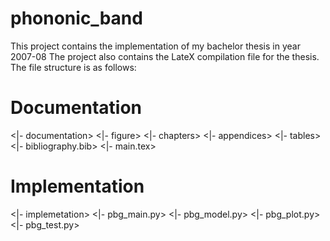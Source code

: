 # phononic_band
This project contains the implementation of my bachelor thesis in year 2007-08
The project also contains the LateX compilation file for the thesis.
The file structure is as follows:

# Documentation
<|- documentation>
     <|- figure>
     <|- chapters>
     <|- appendices>
     <|- tables>
     <|- bibliography.bib>
     <|- main.tex>
# Implementation
<|- implemetation>
     <|- pbg_main.py>
     <|- pbg_model.py>
     <|- pbg_plot.py>
     <|- pbg_test.py>
